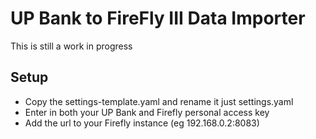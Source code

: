# UP Bank to FireFly III Data Importer
This is still a work in progress

## Setup
- Copy the settings-template.yaml and rename it just settings.yaml
- Enter in both your UP Bank and Firefly personal access key
- Add the url to your Firefly instance (eg 192.168.0.2:8083)